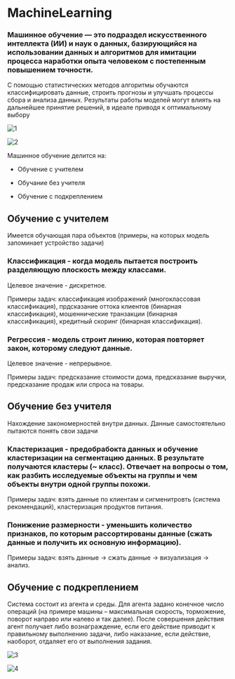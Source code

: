 # MachineLearning

### Машинное обучение — это подраздел искусственного интеллекта (ИИ) и наук о данных, базирующийся на использовании данных и алгоритмов для имитации процесса наработки опыта человеком с постепенным повышением точности.

С помощью статистических методов алгоритмы обучаются классифицировать данные, строить прогнозы и улучшать процессы сбора и анализа данных. Результаты работы моделей могут влиять на дальнейшее принятие решений, в идеале приводя к оптимальному выбору

![1](https://i.vas3k.blog/7r9.jpg)

![2](https://s0.rbk.ru/v6_top_pics/media/img/0/69/756237500508690.jpeg)

Машинное обучение делится на:

- Обучение с учителем

- Обучание без учителя

- Обучение с подкреплением

## Обучение с учителем

Имеется обучающая пара объектов (примеры, на которых модель запоминает устройство задачи)

### Классификация - когда модель пытается построить разделяющую плоскость между классами.

Целевое значение - дискретное.

Примеры задач: классификация изображений (многоклассовая классификация), прдсказание оттока клиентов (бинарная классификация), мошеннические транзакции (бинарная классификация), кредитный скоринг (бинарная классификация).

### Регрессия - модель строит линию, которая повторяет закон, которому следуют данные.

Целевое значение - непрерывное.

Примеры задач: предсказание стоимости дома, предсказание выручки, предсказание продаж или спроса на товары.

## Обучение без учителя

Нахождение закономерностей внутри данных. Данные самостоятельно пытаются понять свои задачи

### Кластеризация - предобрабокта данных и обучение кластеризации на сегментацию данных. В результате получаются кластеры (~ класс). Отвечает на вопросы о том, как разбить исследуемые объекты на группы и чем объекты внутри одной группы похожи. 

Примеры задач: взять данные по клиентам и сигменитровть (система рекомендаций), кластеризация продуктов питания.

### Понижение размерности - уменьшить количество признаков, по которым рассортированы данные (сжать данные и получить их основную информацию).

Примеры задач: взять данные -> сжать данные -> визуализация -> анализ.

## Обучение с подкреплением

Система состоит из агента и среды. Для агента задано конечное число операций (на примере машины – максимальная скорость, торможение, поворот направо или налево и так далее). После совершения действия агент получает либо вознаграждение, если его действие приводит к правильному выполнению задачи, либо наказание, если действие, наоборот, отдаляет его от выполнения задания.

![3](https://sun9-31.userapi.com/impg/8VMNe4ODlp156CN3VWl-YVX3PXQmGRBWENgviQ/1cNGtASAkkw.jpg?size=1893x975&quality=95&sign=379d5fe7362e14367c9ed4bee4f88eae&type=album)

![4](https://sun9-55.userapi.com/impg/OAstuhS4SnpYeir4YqLIdQb9PODI83Mpzdtq2g/9uP1TN-PTsQ.jpg?size=1871x982&quality=95&sign=40be3d53ff630d33603c7e42c9a387ea&type=album)
